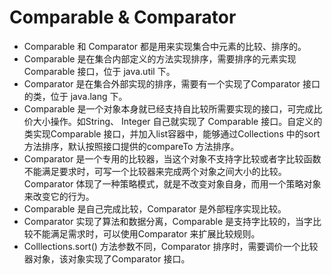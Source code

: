 # Comparable & Comparator
- Comparable 和 Comparator 都是用来实现集合中元素的比较、排序的。
- Comparable 是在集合内部定义的方法实现排序，需要排序的元素实现Comparable 接口，位于 java.util 下。
- Comparator 是在集合外部实现的排序，需要有一个实现了Comparator 接口的类，位于 java.lang 下。
- Comparable 是一个对象本身就已经支持自比较所需要实现的接口，可完成比价大小操作。如String、 Integer 自己就实现了 Comparable 接口。自定义的类实现Comparable 接口，并加入list容器中，能够通过Collections 中的sort方法排序，默认按照接口提供的compareTo 方法排序。
- Comparator 是一个专用的比较器，当这个对象不支持字比较或者字比较函数不能满足要求时，可写一个比较器来完成两个对象之间大小的比较。Comparator 体现了一种策略模式，就是不改变对象自身，而用一个策略对象来改变它的行为。
- Comparable 是自己完成比较，Comparator 是外部程序实现比较。
- Comparator 实现了算法和数据分离，Comparable 是支持字比较的，当字比较不能满足需求时，可以使用Comparator 来扩展比较规则。
- Colllections.sort() 方法参数不同，Comparator 排序时，需要调价一个比较器对象，该对象实现了Comparator 接口。
